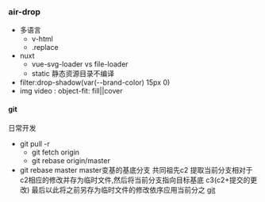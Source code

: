### air-drop
- 多语言
  - v-html
  - .replace
- nuxt
  - vue-svg-loader vs file-loader 
  - static 静态资源目录不编译
- filter:drop-shadow(var(--brand-color) 15px 0)
- img video : object-fit: fill||cover

#### git
日常开发 
- git pull -r
  - git fetch origin
  - git rebase origin/master
- git rebase master
  master变基的基底分支
  共同祖先c2
  提取当前分支相对于c2相应的修改并存为临时文件,然后将当前分支指向目标基底 c3(c2+提交的更改)
  最后以此将之前另存为临时文件的修改依序应用当前分之
  [git](https://git-scm.com/book/zh/v2/Git-%E5%88%86%E6%94%AF-%E5%8F%98%E5%9F%BA)